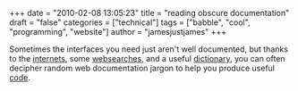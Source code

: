 +++
date = "2010-02-08 13:05:23"
title = "reading obscure documentation"
draft = "false"
categories = ["technical"]
tags = ["babble", "cool", "programming", "website"]
author = "jamesjustjames"
+++

Sometimes the interfaces you need just aren't well documented, but <span style="background-color:#ffffff;">thanks to the <a href="http://en.wikipedia.org/wiki/Internets">internets</a>, some <a href="http://google.com/">websearches</a>, and a useful <a href="http://www.chiark.greenend.org.uk/ucam/chat/FAQ.0.8.html#3%2010">dictionary</a>, you can often decipher random web documentation jargon to help you produce useful <a href="http://www.cs.mcgill.ca/~james/code/">code</a>.</span>

<span style="background-color:#ffffff;">
</span>

